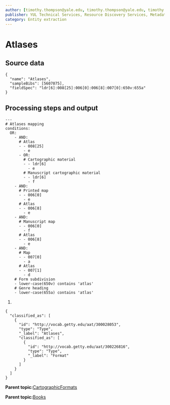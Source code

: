 ```yaml
---
author: [timothy.thompson@yale.edu, timothy.thompson@yale.edu, timothy.thompson@yale.edu]
publisher: YUL Technical Services, Resource Discovery Services, Metadata Services Unit
category: Entity extraction
---
```


# Atlases

## Source data

```
{
  "name": "Atlases",
  "sampleBibs": [5607075],
  "fieldSpec": "ldr[6]:008[25]:006[0]:006[8]:007[0]:650v:655a"
}
```

## Processing steps and output

```
---
# Atlases mapping
conditions:
  OR:
    - AND:
      # Atlas
      - - 008[25]
        - e        
      - OR:
        # Cartographic material
        - - ldr[6]
          - e
        # Manuscript cartographic material
        - - ldr[6]
          - f
    - AND:
      # Printed map
      - - 006[0]
        - e
      # Atlas
      - - 006[8]
        - e
    - AND:
      # Manuscript map
      - - 006[0]
        - f
      # Atlas
      - - 006[8]
        - e
    - AND:
      # Map
      - - 007[0]
        - a
      # Atlas
      - - 007[1]
        - d
    # Form subdivision
    - lower-case(650v) contains 'atlas'
    # Genre heading
    - lower-case(655a) contains 'atlas'
```

1.  
```
{
  "classified_as": [
    {
      "id": "http://vocab.getty.edu/aat/300028053",
      "type": "Type",
      "_label": "Atlases",
      "classified_as": [
        {
          "id": "http://vocab.getty.edu/aat/300226816",
          "type": "Type",
          "_label": "Format"
        }
      ]
    }
  ]    		
}
```

**Parent topic:**[CartographicFormats](../../concepts/supertypes/cartographicformats.md)

**Parent topic:**[Books](../../concepts/supertypes/books.md)

